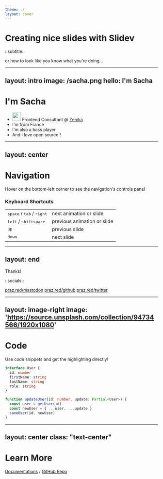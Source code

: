 ```yaml
---
theme: ./
layout: cover
---
```


# Creating nice slides with Slidev

::subtitle::

or how to look like you know what you're doing...


---
layout: intro
image: /sacha.png
hello: I'm Sacha
---

# I'm Sacha

- <img src="/zenika.png" class="inline-block mr-1 -mt-1" width="28.5" /> Frontend Consultant @ <a href="https://zenika.com" class="underlined-xl">Zenika</a>
- <noto-v1-flag-for-flag-france class="mr-1" /> I'm from France
- <noto-guitar class="mr-1" /> I'm also a bass player
- <noto-smiling-cat-with-heart-eyes class="mr-1" /> And I love open source !

---
layout: center
---

# Navigation

Hover on the bottom-left corner to see the navigation's controls panel

### Keyboard Shortcuts

|     |     |
| --- | --- |
| <kbd>space</kbd> / <kbd>tab</kbd> / <kbd>right</kbd> | next animation or slide |
| <kbd>left</kbd>  / <kbd>shift</kbd><kbd>space</kbd> | previous animation or slide |
| <kbd>up</kbd> | previous slide |
| <kbd>down</kbd> | next slide |

---
layout: end
---
Thanks!

::socials::

<social>
  <template #icon><openmoji-mastodon /></template>
  <a href="https://praz.red/mastodon">praz.red/mastodon</a>
</social>
<social>
  <template #icon><openmoji-github /></template>
  <a href="https://praz.red/github">praz.red/github</a>
</social>
<social>
  <template #icon><openmoji-twitter /></template>
  <a href="https://praz.red/twitter">praz.red/twitter</a>
</social>

---
layout: image-right
image: 'https://source.unsplash.com/collection/94734566/1920x1080'
---

# Code

Use code snippets and get the highlighting directly!

```ts
interface User {
  id: number
  firstName: string
  lastName: string
  role: string
}

function updateUser(id: number, update: Partial<User>) {
  const user = getUser(id)
  const newUser = { ...user, ...update }
  saveUser(id, newUser)
}
```

---
layout: center
class: "text-center"
---

# Learn More

[Documentations](https://sli.dev) / [GitHub Repo](https://github.com/slidevjs/slidev)
